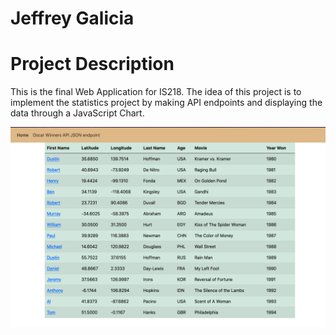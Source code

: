 # Jeffrey Galicia


# Project Description
This is the final Web Application for IS218. The idea of this 
project is to implement the statistics project by making 
API endpoints and displaying the data through a JavaScript Chart.



![Homepage](screenshots/HomePage.png)